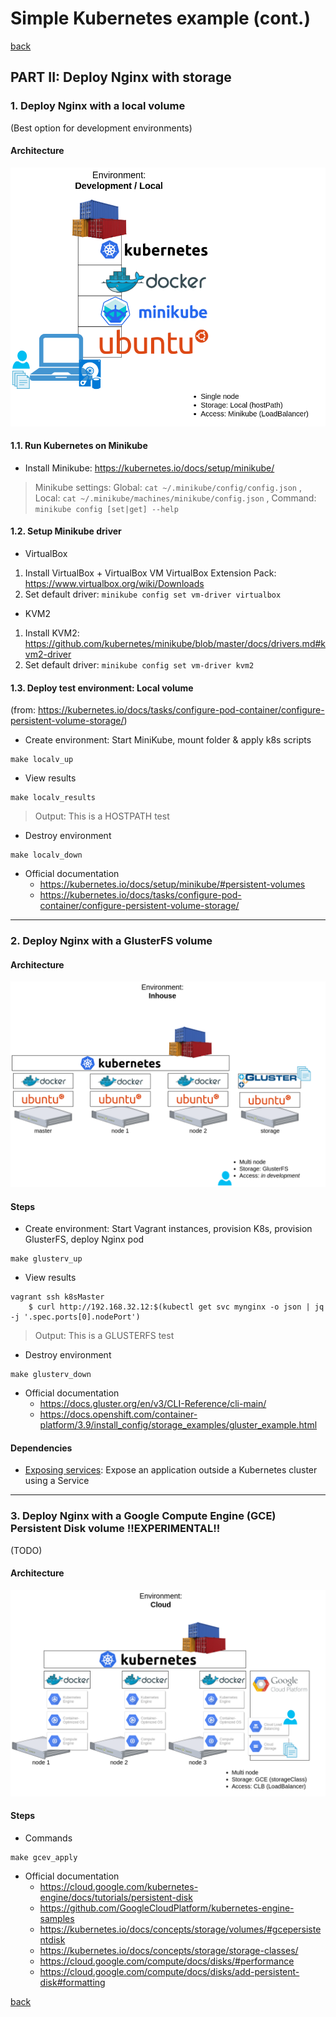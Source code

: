 # Simple Kubernetes  example (cont.)

[back](./README.md)

## PART II: Deploy Nginx with storage

### 1. Deploy Nginx with a local volume
(Best option for development environments)

#### Architecture

![Kubernetes-local_devel](diagrams/Kubernetes-local_devel.png)

#### 1.1. Run Kubernetes on Minikube

* Install Minikube: https://kubernetes.io/docs/setup/minikube/

> Minikube settings:
> Global: `cat ~/.minikube/config/config.json`
> , Local: `cat ~/.minikube/machines/minikube/config.json`
> , Command: `minikube config [set|get] --help`

#### 1.2. Setup Minikube driver

* VirtualBox

1. Install VirtualBox + VirtualBox VM VirtualBox Extension Pack: https://www.virtualbox.org/wiki/Downloads
2. Set default driver: `minikube config set vm-driver virtualbox`

* KVM2

1. Install KVM2: https://github.com/kubernetes/minikube/blob/master/docs/drivers.md#kvm2-driver
2. Set default driver: `minikube config set vm-driver kvm2`

#### 1.3. Deploy test environment: Local volume

(from: https://kubernetes.io/docs/tasks/configure-pod-container/configure-persistent-volume-storage/)

* Create environment: Start MiniKube, mount folder & apply k8s scripts

```shell
make localv_up
```

* View results

```shell
make localv_results
```

> Output: This is a HOSTPATH test

* Destroy environment

```shell
make localv_down
```

* Official documentation
    * https://kubernetes.io/docs/setup/minikube/#persistent-volumes
    * https://kubernetes.io/docs/tasks/configure-pod-container/configure-persistent-volume-storage/

----

### 2. Deploy Nginx with a GlusterFS volume

#### Architecture

![Kubernetes-inhouse](diagrams/Kubernetes-inhouse.png)

#### Steps

* Create environment: Start Vagrant instances, provision K8s, provision GlusterFS, deploy Nginx pod

```shell
make glusterv_up
```

* View results

```shell
vagrant ssh k8sMaster
    $ curl http://192.168.32.12:$(kubectl get svc mynginx -o json | jq -j '.spec.ports[0].nodePort')
```

> Output: This is a GLUSTERFS test

* Destroy environment

```shell
make glusterv_down
```

* Official documentation
    * https://docs.gluster.org/en/v3/CLI-Reference/cli-main/
    * https://docs.openshift.com/container-platform/3.9/install_config/storage_examples/gluster_example.html

#### Dependencies

* [Exposing services](./exposing-services): Expose an application outside a Kubernetes cluster using a Service

----

### 3. Deploy Nginx with a Google Compute Engine (GCE) Persistent Disk volume !!EXPERIMENTAL!!

(TODO)

#### Architecture

![Kubernetes-cloud](diagrams/Kubernetes-cloud.png)

#### Steps

* Commands

```shell
make gcev_apply
```

* Official documentation
    * https://cloud.google.com/kubernetes-engine/docs/tutorials/persistent-disk
    * https://github.com/GoogleCloudPlatform/kubernetes-engine-samples
    * https://kubernetes.io/docs/concepts/storage/volumes/#gcepersistentdisk
    * https://kubernetes.io/docs/concepts/storage/storage-classes/
    * https://cloud.google.com/compute/docs/disks/#performance
    * https://cloud.google.com/compute/docs/disks/add-persistent-disk#formatting

[back](./README.md)
